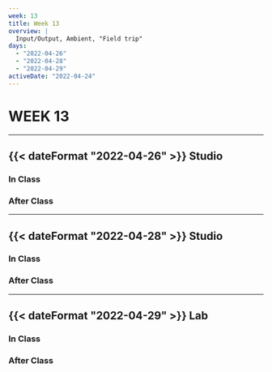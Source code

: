 ```yaml
---
week: 13
title: Week 13
overview: |
  Input/Output, Ambient, "Field trip"
days:
  - "2022-04-26"
  - "2022-04-28"
  - "2022-04-29"
activeDate: "2022-04-24"
---
```


# WEEK 13

---

## {{< dateFormat "2022-04-26" >}} Studio

### In Class

### After Class

---

## {{< dateFormat "2022-04-28" >}} Studio

### In Class

### After Class

---

## {{< dateFormat "2022-04-29" >}} Lab

### In Class

### After Class